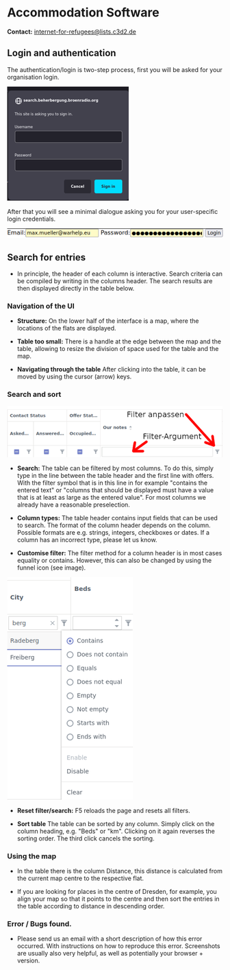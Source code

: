 # Accommodation Software

**Contact:** <internet-for-refugees@lists.c3d2.de>

## Login and authentication

The authentication/login is two-step process, first you will be asked for your organisation login.

![](../graphics/org_password.png)

After that you will see a minimal dialogue asking you for your user-specific login credentials.

![](../graphics/user_password.png)

## Search for entries

- In principle, the header of each column is interactive. Search criteria can be compiled by writing in the columns header.
  The search results are then displayed directly in the table below.

### Navigation of the UI

- **Structure:** On the lower half of the interface is a map, where the locations of the flats are displayed.
  
- **Table too small:** There is a handle at the edge between the map and the table, allowing to resize the division of space used for the table and the map.

- **Navigating through the table** After clicking into the table, it can be moved by using the cursor (arrow) keys.
  

<!--

It becomes that the flat is in the respective grey circle. For exact locations, the centre of the circle is the location.
-->

### Search and sort

![](../graphics/table.png)

- **Search:** The table can be filtered by most columns. To do this, simply type in the line between the table header and the first line with offers. With the filter symbol that is in this line in
  for example "contains the entered text" or "columns that should be displayed must have a value that is at least as large as the entered value". For most columns we already have a reasonable preselection.
  
- **Column types:** The table header contains input fields that can be used to search. The format of the column header depends on the column. Possible formats are e.g. strings, integers, checkboxes or dates. If a column has an incorrect type, please let us know.
  

- **Customise filter:** The filter method for a column header is in most cases equality or contains. However, this can also be changed by using the funnel icon (see image).
  
![](../graphics/city_column.png)

- **Reset filter/search:** F5 reloads the page and resets all filters.
  
- **Sort table** The table can be sorted by any column. Simply click on the column heading, e.g. "Beds" or "km". Clicking on it again reverses the sorting order. The third click cancels the sorting.
  

### Using the map

- In the table there is the column Distance, this distance is calculated from the current map centre to the respective flat.
  
- If you are looking for places in the centre of Dresden, for example, you align your map so that it points to the centre and then sort the entries in the table according to distance in descending order.
  

### Error / Bugs found.

- Please send us an email with a short description of how this error occurred. With instructions on how to reproduce this error. Screenshots are usually also very helpful, as well as potentially your browser + version.

